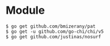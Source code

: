 
# Module
```
$ go get github.com/bmizerany/pat
$ go get -u github.com/go-chi/chi/v5
$ go get github.com/justinas/nosurf
```

